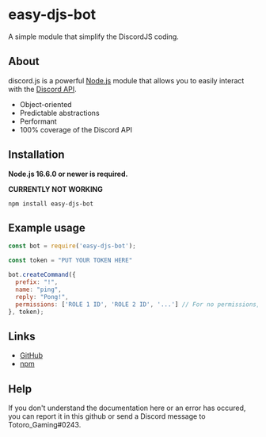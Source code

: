 # easy-djs-bot
A simple module that simplify the DiscordJS coding.

## About

discord.js is a powerful [Node.js](https://nodejs.org) module that allows you to easily interact with the
[Discord API](https://discord.com/developers/docs/intro).

- Object-oriented
- Predictable abstractions
- Performant
- 100% coverage of the Discord API

## Installation

**Node.js 16.6.0 or newer is required.**  

__CURRENTLY NOT WORKING__
```sh-session
npm install easy-djs-bot
```

## Example usage

```js
const bot = require('easy-djs-bot');

const token = "PUT YOUR TOKEN HERE"

bot.createCommand({
  prefix: "!",
  name: "ping",
  reply: "Pong!",
  permissions: ['ROLE 1 ID', 'ROLE 2 ID', '...'] // For no permissions, just set permissions to False.
}, token);
```

## Links

- [GitHub](https://github.com/totorogaming/easy-djs-bot)
- [npm](https://www.npmjs.com/package/easy-djs-bot)

## Help

If you don't understand the documentation here or an error has occured, you can report it in this github or send a Discord message to Totoro_Gaming#0243.
